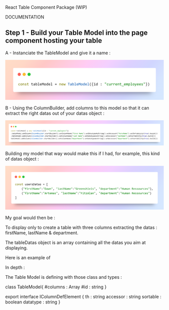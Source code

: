 React Table Component Package (WIP)

DOCUMENTATION

## Step 1 - Build your Table Model into the page component hosting your table

A - Instanciate the TableModel and give it a name :

<img src="/public/1-createmodel.png"/>

B - Using the ColumnBuilder, add columns to this model so that it can extract the right datas out of your datas object :

<img src="/public/2-addcolumns.png"/>

Building my model that way would make this if I had, for example, this kind of datas object :

<img src="/public/3-userdatas.png"/>

My goal would then be :

To display only to create a table with three columns extracting the datas : firstName, lastName & department.

The tableDatas object is an array containing all the datas you aim at displaying.

Here is an example of

In depth :

The Table Model is defining with those class and types :

class TableModel{
#columns : Array<IColumnDefElement>
#id : string
}

export interface IColumnDefElement
{
th : string
accessor : string
sortable : boolean
datatype : string
}
